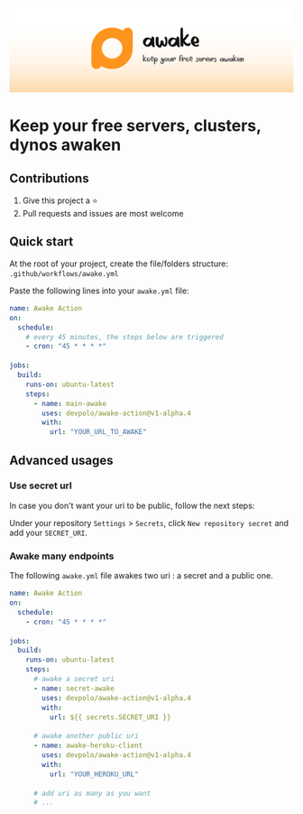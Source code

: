 ![keep your free servers awaken](static/awake-action.svg "keep your free servers awaken")

# Keep your free servers, clusters, dynos awaken

## Contributions

1. Give this project a ⭐️
2. Pull requests and issues are most welcome

## Quick start

At the root of your project, create the file/folders structure: `.github/workflows/awake.yml`

Paste the following lines into your `awake.yml` file:

```yml
name: Awake Action
on:
  schedule:
    # every 45 minutes, the steps below are triggered
    - cron: "45 * * * *"

jobs:
  build:
    runs-on: ubuntu-latest
    steps:
      - name: main-awake
        uses: devpolo/awake-action@v1-alpha.4
        with:
          url: "YOUR_URL_TO_AWAKE"
```

## Advanced usages

### Use secret url

In case you don't want your uri to be public, follow the next steps:

Under your repository `Settings` > `Secrets`, click `New repository secret` and add your `SECRET_URI`.

### Awake many endpoints

The following `awake.yml` file awakes two uri : a secret and a public one.

```yml
name: Awake Action
on:
  schedule:
    - cron: "45 * * * *"

jobs:
  build:
    runs-on: ubuntu-latest
    steps:
      # awake a secret uri
      - name: secret-awake
        uses: devpolo/awake-action@v1-alpha.4
        with:
          url: ${{ secrets.SECRET_URI }}

      # awake another public uri
      - name: awake-heroku-client
        uses: devpolo/awake-action@v1-alpha.4
        with:
          url: "YOUR_HEROKU_URL"

      # add uri as many as you want
      # ...
```
